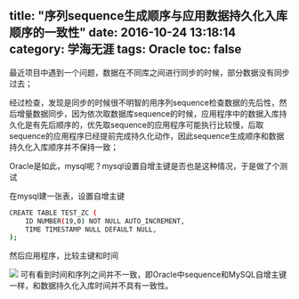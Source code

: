 title: "序列sequence生成顺序与应用数据持久化入库顺序的一致性"
date: 2016-10-24 13:18:14
category: 学海无涯
tags: Oracle
toc: false
---
最近项目中遇到一个问题，数据在不同库之间进行同步的时候，部分数据没有同步过去；

经过检查，发现是同步的时候很不明智的用序列sequence检查数据的先后性，然后增量数据同步，因为依次取数据库sequence的时候，应用程序中的数据入库持久化是有先后顺序的，优先取sequence的应用程序可能执行比较慢，后取sequence的应用程序已经提前完成持久化动作，因此sequence生成顺序和数据持久化入库顺序并不保持一致；

Oracle是如此，mysql呢？mysql设置自增主键是否也是这种情况，于是做了个测试

在mysql建一张表，设置自增主键
``` bash 
CREATE TABLE TEST_ZC (   
    ID NUMBER(19,0) NOT NULL AUTO_INCREMENT, 
    TIME TIMESTAMP NULL DEFAULT NULL,  
);
```
然后应用程序，比较主键和时间

<img src="http://7xiwo7.com1.z0.glb.clouddn.com/sequence.png"/>
可有看到时间和序列之间并不一致，即Oracle中sequence和MySQL自增主键一样，和数据持久化入库时间并不具有一致性。